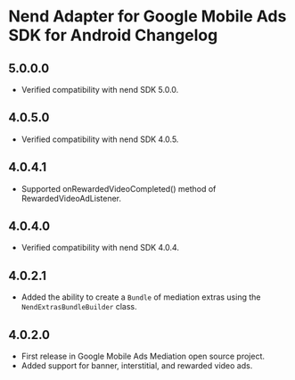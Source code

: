 # Nend Adapter for Google Mobile Ads SDK for Android Changelog

## 5.0.0.0

- Verified compatibility with nend SDK 5.0.0.

## 4.0.5.0

- Verified compatibility with nend SDK 4.0.5.

## 4.0.4.1

- Supported onRewardedVideoCompleted() method of RewardedVideoAdListener.

## 4.0.4.0

- Verified compatibility with nend SDK 4.0.4.

## 4.0.2.1
- Added the ability to create a `Bundle` of mediation extras using the
  `NendExtrasBundleBuilder` class.

## 4.0.2.0
- First release in Google Mobile Ads Mediation open source project.
- Added support for banner, interstitial, and rewarded video ads.
